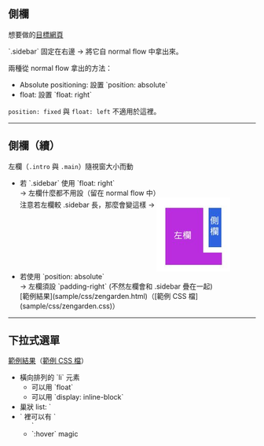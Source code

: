 側欄
----
想要做的[目標網頁](http://www.csszengarden.com/?cssfile=001/001.css)

<p class="fragment">`.sidebar` 固定在右邊 → 將它自 normal flow 中拿出來。</p>
<div class="fragment">

  <p>兩種從 normal flow 拿出的方法：</p>

  <ul>
    <li>Absolute positioning: 設置 `position: absolute`</li>
    <li>float: 設置 `float: right`</li>
  </ul>

  `position: fixed` 與 `float: left` 不適用於這裡。

</div>

---

側欄（續）
--------

左欄（`.intro` 與 `.main`）隨視窗大小而動

<ul class="fragment">
  <li>
    若 `.sidebar` 使用 `float: right`<br>
     → 左欄什麼都不用設（留在 normal flow 中）<br>
     注意若左欄較 .sidebar 長，那麼會變這樣 →
     <img src="images/css/column.jpg" alt="float: right" style="vertical-align: -130px;">
  </li>
  <li>若使用 `position: absolute`<br>
    → 左欄須設 `padding-right` (不然左欄會和 .sidebar 疊在一起)<br>
    [範例結果](sample/css/zengarden.html)（[範例 CSS 檔](sample/css/zengarden.css)）
  </li>
</ul>

---

下拉式選單
--------

[範例結果](sample/css/menu.html)（[範例 CSS 檔](sample/css/menu.css)）

<ul>
  <li class="fragment">橫向排列的 `li` 元素<br>
    <ul>
      <li>可以用 `float`</li>
      <li>可以用 `display: inline-block`</li>
    </ul>
  </li>
  <li class="fragment">巢狀 list: `<li>` 裡可以有 `<ul>`</li>
  <li class="fragment">`:hover` magic</li>
</ul>
